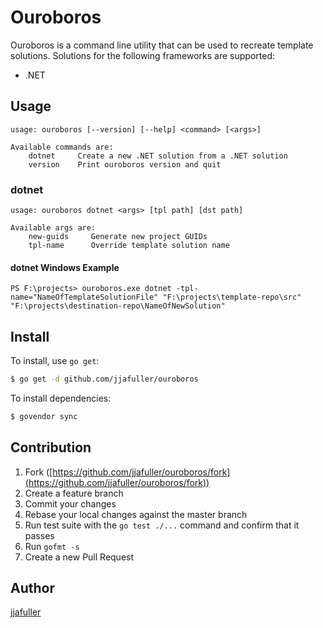 # Ouroboros

Ouroboros is a command line utility that can be used to recreate template solutions. Solutions for the following frameworks are supported:

* .NET

## Usage

```
usage: ouroboros [--version] [--help] <command> [<args>]

Available commands are:
    dotnet     Create a new .NET solution from a .NET solution
    version    Print ouroboros version and quit
```

### dotnet

```
usage: ouroboros dotnet <args> [tpl path] [dst path]
  
Available args are:  
    new-guids     Generate new project GUIDs
    tpl-name      Override template solution name
```

#### dotnet Windows Example

```
PS F:\projects> ouroboros.exe dotnet -tpl-name="NameOfTemplateSolutionFile" "F:\projects\template-repo\src" "F:\projects\destination-repo\NameOfNewSolution"
```

## Install

To install, use `go get`:

```bash
$ go get -d github.com/jjafuller/ouroboros
```

To install dependencies:

```bash
$ govendor sync
```

## Contribution

1. Fork ([https://github.com/jjafuller/ouroboros/fork](https://github.com/jjafuller/ouroboros/fork))
1. Create a feature branch
1. Commit your changes
1. Rebase your local changes against the master branch
1. Run test suite with the `go test ./...` command and confirm that it passes
1. Run `gofmt -s`
1. Create a new Pull Request

## Author

[jjafuller](https://github.com/jjafuller)